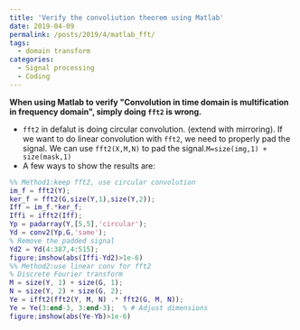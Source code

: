 ```yaml
---
title: 'Verify the convoliution theorem using Matlab'
date: 2019-04-09
permalink: /posts/2019/4/matlab_fft/
tags:
  - domain transform
categories:
  - Signal processing
  - Coding
---
```


**When using Matlab to verify "Convolution in time domain is multification in frequency domain", simply doing `fft2` is wrong.**

* `fft2` in defalut is doing circular convolution. (extend with mirroring). If we want to do linear convolution with `fft2`, we need to properly pad the signal. We can use `fft2(X,M,N)` to pad the signal.`M=size(img,1) + size(mask,1)`
* A few ways to show the results are:

```matlab
%% Method1:keep fft2, use circular convolution
im_f = fft2(Y);
ker_f = fft2(G,size(Y,1),size(Y,2));
Iff = im_f.*ker_f;
Iffi = ifft2(Iff);
Yp = padarray(Y,[5,5],'circular'); 
Yd = conv2(Yp,G,'same');
% Remove the padded signal
Yd2 = Yd(4:387,4:515);
figure;imshow(abs(Iffi-Yd2)>1e-6)
%% Method2:use linear conv for fft2
% Discrete Fourier transform
M = size(Y, 1) + size(G, 1);
N = size(Y, 2) + size(G, 2);
Ye = ifft2(fft2(Y, M, N) .* fft2(G, M, N));
Ye = Ye(3:end-3, 3:end-3);  % # Adjust dimensions
figure;imshow(abs(Ye-Yb)>1e-6)
```
